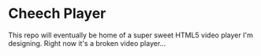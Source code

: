 # Cheech Player

This repo will eventually be home of a super sweet HTML5 video player I'm
designing. Right now it's a broken video player...
